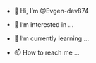 - 👋 Hi, I’m @Evgen-dev874
- 👀 I’m interested in ...
- 🌱 I’m currently learning ...

- 📫 How to reach me ...

<!---
Evgen-dev874/Evgen-dev874 is a ✨ special ✨ repository because its `README.md` (this file) appears on your GitHub profile.
You can click the Preview link to take a look at your changes.
--->
